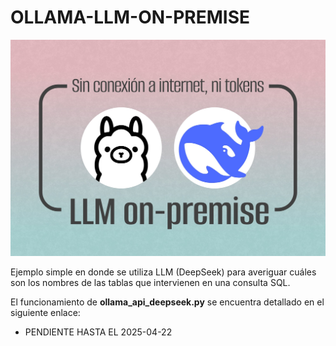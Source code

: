 # OLLAMA-LLM-ON-PREMISE

![imagen](https://github.com/bernabeudario/OLLAMA-LLM-ON-PREMISE/blob/main/img-portada.jpg?raw=true)

Ejemplo simple en donde se utiliza LLM (DeepSeek) para averiguar cuáles son los nombres de las tablas que intervienen en una consulta SQL.

El funcionamiento de **ollama_api_deepseek.py** se encuentra detallado en el siguiente enlace:
* PENDIENTE HASTA EL 2025-04-22
